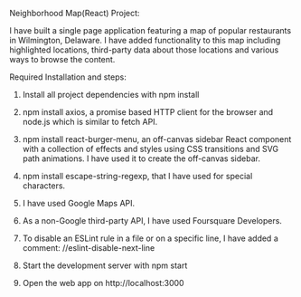 Neighborhood Map(React) Project:

I have built a single page application featuring a map of popular restaurants in Wilmington, Delaware.
I have added functionality to this map including highlighted locations,
third-party data about those locations and various ways to browse the content.


Required Installation and steps:

1. Install all project dependencies with npm install

2. npm install axios, a promise based HTTP client for the browser and node.js which is similar to fetch API.

3. npm install react-burger-menu, an off-canvas sidebar React component with a collection of effects and 
    styles using CSS transitions and SVG path animations. I have used it to create the off-canvas sidebar.

4. npm install escape-string-regexp, that I have used for special characters.

5. I have used Google Maps API.

6. As a non-Google third-party API, I have used Foursquare Developers.

7. To disable an ESLint rule in a file or on a specific line, I have added a comment:
    //eslint-disable-next-line

8. Start the development server with npm start

9. Open the web app on http://localhost:3000
